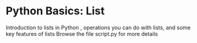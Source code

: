  # Python Basics: List
 Introduction to lists in Python , operations you can do with lists, and some key features of lists
 Browse the file script.py for more details
